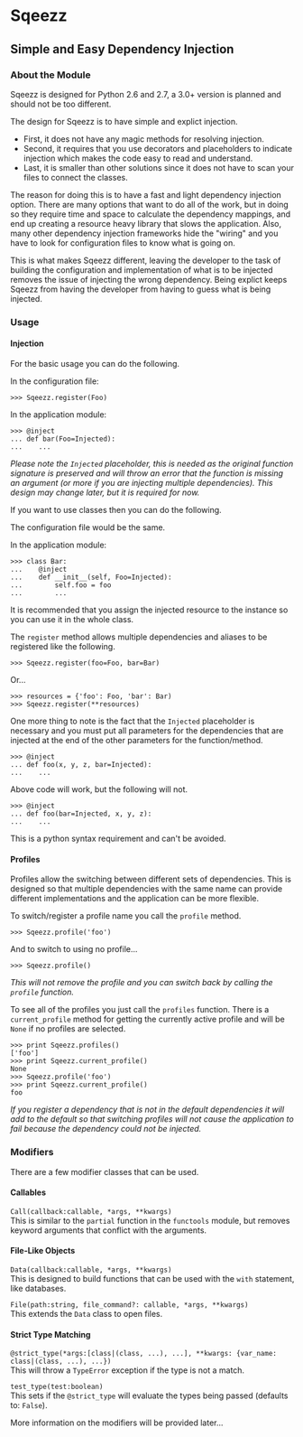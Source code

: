 Sqeezz
======
Simple and Easy Dependency Injection
------------------------------------
### About the Module ###
Sqeezz is designed for Python 2.6 and 2.7, a 3.0+ version is planned and should not be too different.

The design for Sqeezz is to have simple and explict injection.

* First, it does not have any magic methods for resolving injection.
* Second, it requires that you use decorators and placeholders to indicate injection which makes the code easy to read and understand.
* Last, it is smaller than other solutions since it does not have to scan your files to connect the classes.

The reason for doing this is to have a fast and light dependency injection option.
There are many options that want to do all of the work, but in doing so they require time and space to calculate the dependency mappings, and end up creating a resource heavy library that slows the application.
Also, many other dependency injection frameworks hide the "wiring" and you have to look for configuration files to know what is going on. 
 
This is what makes Sqeezz different, leaving the developer to the task of building the configuration and implementation of what is to be injected removes the issue of injecting the wrong dependency.
Being explict keeps Sqeezz from having the developer from having to guess what is being injected.
 
### Usage ###
#### Injection ####
For the basic usage you can do the following.

In the configuration file:
```
>>> Sqeezz.register(Foo)
```

In the application module:
```
>>> @inject
... def bar(Foo=Injected):
...    ...
```
_Please note the `Injected` placeholder, this is needed as the original function signature is preserved and will throw an error that the function is missing an argument (or more if you are injecting multiple dependencies). This design may change later, but it is required for now._
 
If you want to use classes then you can do the following.

The configuration file would be the same.

In the application module:
```
>>> class Bar:
...    @inject
...    def __init__(self, Foo=Injected):
...        self.foo = foo
...        ...
```
It is recommended that you assign the injected resource to the instance so you can use it in the whole class.

The `register` method allows multiple dependencies and aliases to be registered like the following.
```
>>> Sqeezz.register(foo=Foo, bar=Bar)
```
Or...
```
>>> resources = {'foo': Foo, 'bar': Bar)
>>> Sqeezz.register(**resources)
```

One more thing to note is the fact that the `Injected` placeholder is necessary and you must put all parameters for the dependencies that are injected at the end of the other parameters for the function/method.
```
>>> @inject
... def foo(x, y, z, bar=Injected):
...    ...
```
Above code will work, but the following will not.
```
>>> @inject
... def foo(bar=Injected, x, y, z):
...    ...
```
This is a python syntax requirement and can't be avoided.

#### Profiles ####
Profiles allow the switching between different sets of dependencies.
This is designed so that multiple dependencies with the same name can provide different implementations and the application can be more flexible.

To switch/register a profile name you call the `profile` method.
```
>>> Sqeezz.profile('foo')
```
And to switch to using no profile...
```
>>> Sqeezz.profile()
```
_This will not remove the profile and you can switch back by calling the `profile` function._

To see all of the profiles you just call the `profiles` function.
There is a `current_profile` method for getting the currently active profile and will be `None` if no profiles are selected.
```
>>> print Sqeezz.profiles()
['foo']
>>> print Sqeezz.current_profile()
None
>>> Sqeezz.profile('foo')
>>> print Sqeezz.current_profile()
foo
```

_If you register a dependency that is not in the default dependencies it will add to the default so that switching profiles will not cause the application to fail because the dependency could not be injected._

### Modifiers ###
There are a few modifier classes that can be used.

#### Callables ####
`Call(callback:callable, *args, **kwargs)`  
This is similar to the `partial` function in the `functools` module, but removes keyword arguments that conflict with the arguments.

#### File-Like Objects ####
`Data(callback:callable, *args, **kwargs)`  
This is designed to build functions that can be used with the `with` statement, like databases.

`File(path:string, file_command?: callable, *args, **kwargs)`  
This extends the `Data` class to open files.

#### Strict Type Matching ####
`@strict_type(*args:[class|(class, ...), ...], **kwargs: {var_name: class|(class, ...), ...})`  
This will throw a `TypeError` exception if the type is not a match.

`test_type(test:boolean)`  
This sets if the `@strict_type` will evaluate the types being passed (defaults to: `False`).

More information on the modifiers will be provided later...